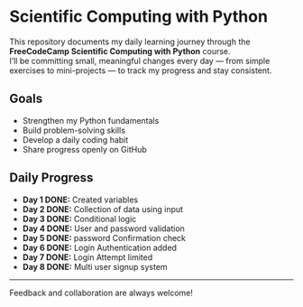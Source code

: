 # Scientific Computing with Python 

This repository documents my daily learning journey through the **FreeCodeCamp Scientific Computing with Python** course.  
I’ll be committing small, meaningful changes every day — from simple exercises to mini-projects — to track my progress and stay consistent.

## Goals
- Strengthen my Python fundamentals
- Build problem-solving skills
- Develop a daily coding habit
- Share progress openly on GitHub

## Daily Progress
- **Day 1 DONE:** Created variables
- **Day 2 DONE:** Collection of data using input
- **Day 3 DONE:** Conditional logic
- **Day 4 DONE:** User and password validation
- **Day 5 DONE:** password Confirmation check
- **Day 6 DONE:** Login Authentication added
- **Day 7 DONE:** Login Attempt limited
- **Day 8 DONE:** Multi user signup system



---
 Feedback and collaboration are always welcome!

